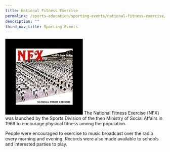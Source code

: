 ```yaml
---
title: National Fitness Exercise
permalink: /sports-education/sporting-events/national-fitness-exercise/
description: ""
third_nav_title: Sporting Events
---
```

![NFX](/images/Sport%20Education/Sporting%20Events/nfx.jpeg)
The National Fitness Exercise (NFX) was launched by the Sports Division of the then Ministry of Social Affairs in 1969 to encourage physical fitness among the population. 

People were encouraged to exercise to music broadcast over the radio every morning and evening. Records were also made available to schools and interested parties to play.